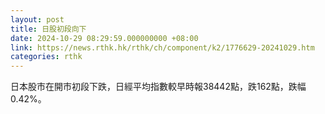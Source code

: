 ```yaml
---
layout: post
title: 日股初段向下
date: 2024-10-29 08:29:59.000000000 +08:00
link: https://news.rthk.hk/rthk/ch/component/k2/1776629-20241029.htm
categories: rthk
---
```


日本股市在開市初段下跌，日經平均指數較早時報38442點，跌162點，跌幅0.42%。
